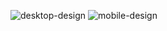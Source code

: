 ![desktop-design](https://github.com/Yukkiizin/projeto-omelette/assets/122844504/736fbbbf-4361-41ce-b39e-ede3638bb4f2)
![mobile-design](https://github.com/Yukkiizin/projeto-omelette/assets/122844504/062f95d7-af0f-4912-be4b-624d6bd054c9)



